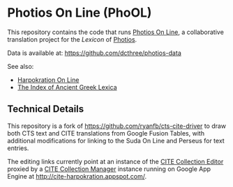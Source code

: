 # Photios On Line (PhoOL)

This repository contains the code that runs [Photios On Line](https://dcthree.github.io/photios/), a collaborative translation project for the *Lexicon* of [Photios](https://en.wikipedia.org/wiki/Photios_I_of_Constantinople).

Data is available at: <https://github.com/dcthree/photios-data>

See also:

 * [Harpokration On Line](https://dcthree.github.io/harpokration/)
 * [The Index of Ancient Greek Lexica](https://dcthree.github.io/ancient-greek-lexica/)

## Technical Details

This repository is a fork of <https://github.com/ryanfb/cts-cite-driver> to draw both CTS text and CITE translations from Google Fusion Tables, with additional modifications for linking to the Suda On Line and Perseus for text entries.

The editing links currently point at an instance of the [CITE Collection Editor](https://github.com/ryanfb/cite-collection-editor) proxied by a [CITE Collection Manager](https://github.com/ryanfb/cite-collection-manager) instance running on Google App Engine at <http://cite-harpokration.appspot.com/>.
